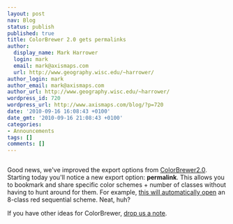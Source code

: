 ```yaml
---
layout: post
nav: Blog
status: publish
published: true
title: ColorBrewer 2.0 gets permalinks
author:
  display_name: Mark Harrower
  login: mark
  email: mark@axismaps.com
  url: http://www.geography.wisc.edu/~harrower/
author_login: mark
author_email: mark@axismaps.com
author_url: http://www.geography.wisc.edu/~harrower/
wordpress_id: 720
wordpress_url: http://www.axismaps.com/blog/?p=720
date: '2010-09-16 16:08:43 +0100'
date_gmt: '2010-09-16 21:08:43 +0100'
categories:
- Announcements
tags: []
comments: []
---
```

<p style="text-align: center;">
<p><img class="aligncenter size-full wp-image-726" src="{{ site.baseurl }}/media/posts/2010/09/cb2_new.jpg" alt="" /></p>
<p>Good news, we've improved the export options from <a href="http://colorbrewer2.org" target="_blank">ColorBrewer2.0</a>. Starting today you'll notice a new export option: <strong>permalink</strong>. This allows you to bookmark and share specific color schemes + number of classes without having to hunt around for them. For example, <a href="http://colorbrewer2.org/index.php?type=sequential&amp;scheme=Reds&amp;n=8" target="_blank">this will automatically open</a> an 8-class red sequential scheme. Neat, huh?</p>
<p>If you have other ideas for ColorBrewer, <a href="mailto:info@axismaps.com">drop us a note</a>.</p>
